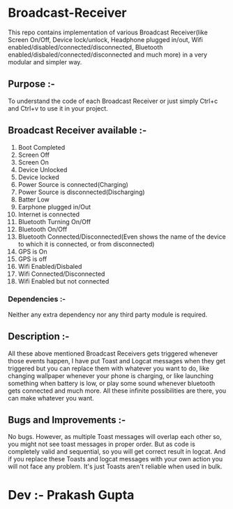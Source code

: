 # Broadcast-Receiver
This repo contains implementation of various Broadcast Receiver(like Screen On/Off, Device lock/unlock, Headphone plugged in/out, Wifi enabled/disabled/connected/disconnected, Bluetooth enabled/disbaled/connected/disconnected and much more) in a very modular and simpler way.

## Purpose :- 

To understand the code of each Broadcast Receiver or just simply Ctrl+c and Ctrl+v to use it in your project.

## Broadcast Receiver available :-

1. Boot Completed
2. Screen Off
3. Screen On
4. Device Unlocked
5. Device locked
6. Power Source is connected(Charging)
7. Power Source is disconnected(Discharging)
8. Batter Low
9. Earphone plugged in/Out
10. Internet is connected
11. Bluetooth Turning On/Off
12. Bluetooth On/Off
13. Bluetooth Connected/Disconnected(Even shows the name of the device to which it is connected, or from disconnected)
14. GPS is On
15. GPS is off
16. Wifi Enabled/Disbaled
17. Wifi Connected/Disconnected
18. Wifi Enabled but not connected


### Dependencies :-
Neither any extra dependency nor any third party module is required.


## Description :-

All these above mentioned Broadcast Receivers gets triggered whenever those events happen, I have put Toast and Logcat messages when they get triggered but you can replace them with whatever you want to do, like changing wallpaper whenever your phone is charging, or like launching something when battery is low, or play some sound whenever bluetooth gets connected and much more. All these infinite possibilities are there, you can make whatever you want.


## Bugs and Improvements :-
No bugs.
However, as multiple Toast messages will overlap each other so, you might not see toast messages in proper order. But as code is completely valid and sequential, so you will get correct result in logcat. And if you replace these Toasts and logcat messages with your own action you will not face any problem. It's just Toasts aren't reliable when used in bulk.


# Dev :- Prakash Gupta
